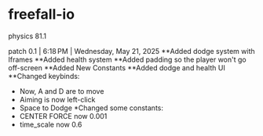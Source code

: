 # freefall-io
physics 81.1

patch 0.1 | 6:18 PM | Wednesday, May 21, 2025
**Added dodge system with Iframes
**Added health system
**Added padding so the player won't go off-screen
**Added New Constants
**Added dodge and health UI
**Changed keybinds:
  - Now, A and D are to move
  - Aiming is now left-click
  - Space to Dodge
*Changed some constants:
  - CENTER FORCE now 0.001
  - time_scale now 0.6
